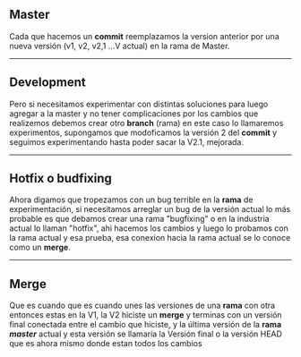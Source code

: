 ## Master

Cada que hacemos un **commit** reemplazamos la version anterior por una nueva versión (v1, v2, v2,1 ...V actual) en la rama de Master.

---
## Development
Pero si necesitamos experimentar con distintas soluciones para luego agregar a la master y no tener complicaciones por los cambios que realizemos debemos crear otro **branch** (rama) en este caso lo llamaremos experimentos, supongamos que modoficamos la versión 2 del **commit** y seguimos experimentando hasta poder sacar la V2.1, mejorada.

---
## Hotfix o budfixing
Ahora digamos que tropezamos con un bug terrible en la **rama** de experimentación, si necesitamos arreglar un bug de la versión actual lo más probable es que debamos crear una rama "bugfixing" o en la industria actual lo llaman "hotfix", ahi hacemos los cambios y luego lo probamos con la rama actual y esa prueba, esa conexion hacia la rama actual se lo conoce como un **merge**.

---
## Merge
Que es cuando que es cuando unes las versiones de una **rama** con otra entonces estas en la V1, la V2 hiciste un **merge** y terminas con un versión final conectada entre el cambio que hiciste, y la última versión de la **rama** ***master*** actual y esta versión se llamaría la Versión final o la versión HEAD que es ahora mismo donde estan todos los cambios